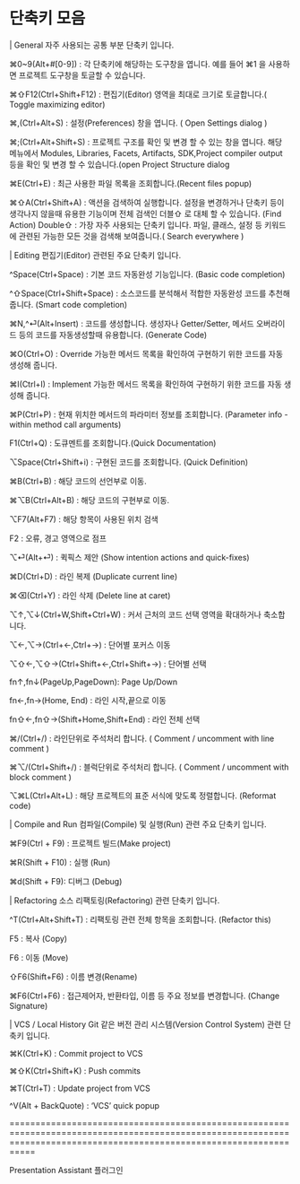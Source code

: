 단축키 모음
=======================================================================================================================================================================

| General
자주 사용되는 공통 부분 단축키 입니다.

⌘0~9(Alt+#[0-9]) : 각 단축키에 해당하는 도구창을 엽니다. 예를 들어 ⌘1 을 사용하면 프로젝트 도구창을 토글할 수 있습니다.

⌘⇧F12(Ctrl+Shift+F12) : 편집기(Editor) 영역을 최대로 크기로 토글합니다.( Toggle maximizing editor)

⌘,(Ctrl+Alt+S) : 설정(Preferences) 창을 엽니다. ( Open Settings dialog )

⌘;(Ctrl+Alt+Shift+S) : 프로젝트 구조를 확인 및 변경 할 수 있는 창을 엽니다. 해당 메뉴에서 Modules, Libraries, Facets, Artifacts, SDK,Project compiler output 등을 확인 및 변경 할 수 있습니다.(open Project Structure dialog

⌘E(Ctrl+E) : 최근 사용한 파일 목록을 조회합니다.(Recent files popup)

⌘⇧A(Ctrl+Shift+A) : 액션을 검색하여 실행합니다. 설정을 변경하거나 단축키 등이 생각나지 않을때 유용한 기능이며 전체 검색인 더블⇧ 로 대체 할 수 있습니다. (Find Action)
Double⇧ : 가장 자주 사용되는 단축키 입니다. 파일, 클래스, 설정 등 키워드에 관련된 가능한 모든 것을 검색해 보여줍니다.( Search everywhere )



| Editing
편집기(Editor) 관련된 주요 단축키 입니다.

^Space(Ctrl+Space) : 기본 코드 자동완성 기능입니다.  (Basic code completion)

^⇧Space(Ctrl+Shift+Space) : 소스코드를 분석해서 적합한 자동완성 코드를 추천해줍니다. (Smart code completion)

⌘N,^⏎(Alt+Insert) : 코드를 생성합니다. 생성자나 Getter/Setter, 메서드 오버라이드 등의 코드를 자동생성할때 유용합니다. (Generate Code)

⌘O(Ctrl+O) : Override 가능한 메서드 목록을 확인하여 구현하기 위한 코드를 자동 생성해 줍니다.

⌘I(Ctrl+I) :  Implement 가능한 메서드 목록을 확인하여 구현하기 위한 코드를 자동 생성해 줍니다.

⌘P(Ctrl+P) : 현재 위치한 메서드의 파라미터 정보를 조회합니다. (Parameter info -within method call arguments)

F1(Ctrl+Q) : 도큐멘트를 조회합니다.(Quick Documentation)

⌥Space(Ctrl+Shift+i) : 구현된 코드를 조회합니다. (Quick Definition)

⌘B(Ctrl+B) : 해당 코드의 선언부로 이동.

⌘⌥B(Ctrl+Alt+B) : 해당 코드의 구현부로 이동.

⌥F7(Alt+F7) : 해당 항목이 사용된 위치 검색 

F2 : 오류, 경고 영역으로 점프 

⌥⏎(Alt+⏎) : 퀵픽스 제안 (Show intention actions and quick-fixes)

⌘D(Ctrl+D) : 라인 복제 (Duplicate current line)

⌘⌫(Ctrl+Y) : 라인 삭제 (Delete line at caret)

⌥↑,⌥↓(Ctrl+W,Shift+Ctrl+W) : 커서 근처의 코드 선택 영역을 확대하거나 축소합니다.

⌥←,⌥→(Ctrl+←,Ctrl+→) : 단어별 포커스 이동

⌥⇧←,⌥⇧→(Ctrl+Shift+←,Ctrl+Shift+→) : 단어별 선택

fn↑,fn↓(PageUp,PageDown): Page Up/Down

fn←,fn→(Home, End) : 라인 시작,끝으로 이동

fn⇧←,fn⇧→(Shift+Home,Shift+End) : 라인 전체 선택

⌘/(Ctrl+/) : 라인단위로 주석처리 합니다. ( Comment / uncomment with line comment )

⌘⌥/(Ctrl+Shift+/) : 블럭단위로 주석처리 합니다. ( Comment / uncomment with block comment )

⌥⌘L(Ctrl+Alt+L) : 해당 프로젝트의 표준 서식에 맞도록 정렬합니다. (Reformat code)



| Compile and Run
컴파일(Compile) 및 실행(Run) 관련 주요 단축키 입니다.

⌘F9(Ctrl + F9) : 프로젝트 빌드(Make project)

⌘R(Shift + F10) : 실행 (Run)  

⌘d(Shift + F9): 디버그 (Debug)



| Refactoring
소스 리팩토링(Refactoring) 관련 단축키 입니다.

^T(Ctrl+Alt+Shift+T) : 리팩토링 관련 전체 항목을 조회합니다. (Refactor this)

F5 : 복사 (Copy)

F6 : 이동 (Move)

⇧F6(Shift+F6) : 이름 변경(Rename)

⌘F6(Ctrl+F6) : 접근제어자, 반환타입, 이름 등 주요 정보를 변경합니다. (Change Signature)



| VCS / Local History
Git 같은 버전 관리 시스템(Version Control System) 관련 단축키 입니다.

⌘K(Ctrl+K) : Commit project to VCS

⌘⇧K(Ctrl+Shift+K) : Push commits

⌘T(Ctrl+T) : Update project from VCS

^V(Alt + BackQuote) :  ‘VCS’ quick popup

=======================================================================================================================================================================

Presentation Assistant 플러그인
